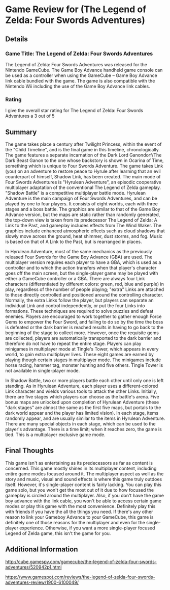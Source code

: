 # Game Review for (The Legend of Zelda: Four Swords Adventures)

## Details

### Game Title: The Legend of Zelda: Four Swords Adventures

The Legend of Zelda: Four Swords Adventures was released for the Nintendo GameCube. The Game Boy Advance handheld game console can be used as a controller when using the GameCube – Game Boy Advance link cable bundled with the game. The game is also compatible with the Nintendo Wii including the use of the Game Boy Advance link cables.

### Rating

I give the overall star rating for The Legend of Zelda: Four Swords Adventures a 3 out of 5

## Summary

The game takes place a century after Twilight Princess, within the event of the "Child Timeline", and is the final game in this timeline, chronologically. The game features a separate incarnation of the Dark Lord Ganondorf/The Dark Beast Ganon to the one whose backstory is shown in Ocarina of Time, something which is unique to Four Swords Adventure. The game takes Link (you) on an adventure to restore peace to Hyrule after learning that an evil counterpart of himself, Shadow Link, has been created. The main mode of Four Swords Adventures is "Hyrulean Adventure", an episodic cooperative multiplayer adaptation of the conventional The Legend of Zelda gameplay. "Shadow Battle" is a competitive multiplayer battle mode. Hyrulean Adventure is the main campaign of Four Swords Adventures, and can be played by one to four players. It consists of eight worlds, each with three stages and a boss battle. The graphics are similar to that of the Game Boy Advance version, but the maps are static rather than randomly generated, the top-down view is taken from its predecessor The Legend of Zelda: A Link to the Past, and gameplay includes effects from The Wind Waker. The graphics include enhanced atmospheric effects such as cloud shadows that slowly move across the ground, heat shimmer, dust storms, and fog. Music is based on that of A Link to the Past, but is rearranged in places.

In Hyrulean Adventure, most of the same mechanics as the previously released Four Swords for the Game Boy Advance (GBA) are used. The multiplayer version requires each player to have a GBA, which is used as a controller and to which the action transfers when that player's character goes off the main screen, but the single-player game may be played with either a GameCube controller or a GBA. There are always four Link characters (differentiated by different colors: green, red, blue and purple) in play, regardless of the number of people playing; "extra" Links are attached to those directly controlled and positioned around the controlling character. Normally, the extra Links follow the player, but players can separate an individual Link and control independently, or put the four Links into formations. These techniques are required to solve puzzles and defeat enemies. Players are encouraged to work together to gather enough Force Gems to empower the Four Sword, and failing to do so by the time the boss is defeated or the dark barrier is reached results in having to go back to the beginning of the stage to collect more. However, once the requisite gems are collected, players are automatically transported to the dark barrier and therefore do not have to repeat the entire stage. Players can play minigames in multiplayer mode at Tingle's Tower, which appears in every world, to gain extra multiplayer lives. These eight games are earned by playing though certain stages in multiplayer mode. The minigames include horse racing, hammer tag, monster hunting and five others. Tingle Tower is not available in single-player mode.

In Shadow Battle, two or more players battle each other until only one is left standing. As in Hyrulean Adventure, each player uses a different-colored Link character and wields various tools to attack the other Links. Initially, there are five stages which players can choose as the battle's arena. Five bonus maps are unlocked upon completion of Hyrulean Adventure (these "dark stages" are almost the same as the first five maps, but portals to the dark world appear and the player has limited vision). In each stage, items randomly appear, and are usually similar to the items in Hyrulean Adventure. There are many special objects in each stage, which can be used to the player's advantage. There is a time limit; when it reaches zero, the game is tied. This is a multiplayer exclusive game mode.

## Final Thoughts

This game isn't as entertaining as its predecessors as far as content is concerned. This game mostly shines in its multiplayer content, including entire game modes focused around it. The multiplayer aspect as well as the story and music, visual and sound effects is where this game truly outdoes itself. However, it's single-player content is fairly lacking. You can play this game solo, but you won't get the most out of it due to how focused the gameplay is circled around the multiplayer. Also, if you don't have the game boy advance with the link cable, you won't be able to access certain game modes or play this game with the most convenience. Definitely play this with friends if you have the all the things you need. If there's any other reason to link your Gameboy Advance to your GameCube, this game is definitely one of those reasons for the multiplayer and even for the single-player experience. Otherwise, if you want a more single-player focused Legend of Zelda game, this isn't the game for you.

## Additional Information

http://cube.gamespy.com/gamecube/the-legend-of-zelda-four-swords-adventures/520942p1.html

https://www.gamespot.com/reviews/the-legend-of-zelda-four-swords-adventures-review/1900-6100049/

